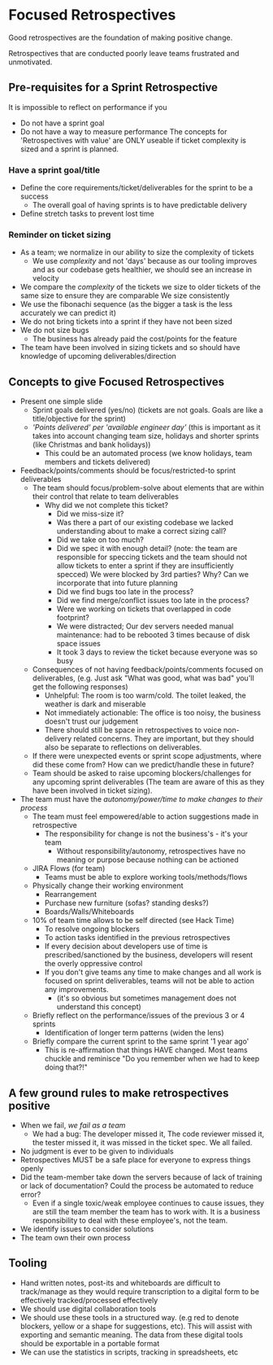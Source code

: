 Focused Retrospectives
======================

Good retrospectives are the foundation of making positive change.

Retrospectives that are conducted poorly leave teams frustrated and unmotivated.

Pre-requisites for a Sprint Retrospective
-----------------------------------------

It is impossible to reflect on performance if you
* Do not have a sprint goal
* Do not have a way to measure performance
The concepts for 'Retrospectives with value' are ONLY useable if ticket complexity is sized and a sprint is planned.

### Have a sprint goal/title
* Define the core requirements/ticket/deliverables for the sprint to be a success
    * The overall goal of having sprints is to have predictable delivery
* Define stretch tasks to prevent lost time

### Reminder on ticket sizing
* As a team; we normalize in our ability to size the complexity of tickets
    * We use *complexity* and not 'days' because as our tooling improves and as our codebase gets healthier, we should see an increase in velocity
* We compare the *complexity* of the tickets we size to older tickets of the same size to ensure they are comparable We size consistently
* We use the fibonachi sequence (as the bigger a task is the less accurately we can predict it)
* We do not bring tickets into a sprint if they have not been sized
* We do not size bugs
    * The business has already paid the cost/points for the feature
* The team have been involved in sizing tickets and so should have knowledge of upcoming deliverables/direction

Concepts to give Focused Retrospectives
---------------------------------------
* Present one simple slide
    * Sprint goals delivered (yes/no) (tickets are not goals. Goals are like a title/objective for the sprint)
    * *'Points delivered' per 'available engineer day'* (this is important as it takes into account changing team size, holidays and shorter sprints (like Christmas and bank holidays))
        * This could be an automated process (we know holidays, team members and tickets delivered)
* Feedback/points/comments should be focus/restricted-to sprint deliverables
    * The team should focus/problem-solve about elements that are within their control that relate to team deliverables
        * Why did we not complete this ticket?
            * Did we miss-size it?
            * Was there a part of our existing codebase we lacked understanding about to make a correct sizing call?
            * Did we take on too much?
            * Did we spec it with enough detail? (note: the team are responsible for speccing tickets and the team should not allow tickets to enter a sprint if they are insufficiently specced) We were blocked by 3rd parties? Why? Can we incorporate that into future planning
            * Did we find bugs too late in the process?
            * Did we find merge/conflict issues too late in the process?
            * Were we working on tickets that overlapped in code footprint?
            * We were distracted; Our dev servers needed manual maintenance: had to be rebooted 3 times because of disk space issues
            * It took 3 days to review the ticket because everyone was so busy
    * Consequences of not having feedback/points/comments focused on deliverables, (e.g. Just ask "What was good, what was bad" you'll get the following responses)
        * Unhelpful: The room is too warm/cold. The toilet leaked, the weather is dark and miserable
        * Not immediately actionable: The office is too noisy, the business doesn't trust our judgement
        * There should still be space in retrospectives to voice non-delivery related concerns. They are important, but they should also be separate to reflections on deliverables.
    * If there were unexpected events or sprint scope adjustments, where did these come from? How can we predict/handle these in future?
    * Team should be asked to raise upcoming blockers/challenges for any upcoming sprint deliverables (The team are aware of this as they have been involved in ticket sizing).
* The team must have the *autonomy/power/time to make changes to their process*
    * The team must feel empowered/able to action suggestions made in retrospective
        * The responsibility for change is not the business's - it's your team
            * Without responsibility/autonomy, retrospectives have no meaning or purpose because nothing can be actioned
    * JIRA Flows (for team)
        * Teams must be able to explore working tools/methods/flows
    * Physically change their working environment
        * Rearrangement
        * Purchase new furniture (sofas? standing desks?)
        * Boards/Walls/Whiteboards
    * 10% of team time allows to be self directed (see Hack Time)
        * To resolve ongoing blockers
        * To action tasks identified in the previous retrospectives
        * If every decision about developers use of time is prescribed/sanctioned by the business, developers will resent the overly oppressive control
        * If you don't give teams any time to make changes and all work is focused on sprint deliverables, teams will not be able to action any improvements.
            * (it's so obvious but sometimes management does not understand this concept)
    * Briefly reflect on the performance/issues of the previous 3 or 4 sprints
        * Identification of longer term patterns (widen the lens)
    * Briefly compare the current sprint to the same sprint '1 year ago'
        * This is re-affirmation that things HAVE changed. Most teams chuckle and reminisce "Do you remember when we had to keep doing that?!"

A few ground rules to make retrospectives positive
--------------------------------------------------
* When we fail, *we fail as a team*
    * We had a bug: The developer missed it, The code reviewer missed it, the tester missed it, it was missed in the ticket spec. We all failed.
* No judgment is ever to be given to individuals
* Retrospectives MUST be a safe place for everyone to express things openly
* Did the team-member take down the servers because of lack of training or lack of documentation? Could the process be automated to reduce error?
    * Even if a single toxic/weak employee continues to cause issues, they are still the team member the team has to work with. It is a business responsibility to deal with these employee's, not the team.
* We identify issues to consider solutions
* The team own their own process

Tooling
-------
* Hand written notes, post-its and whiteboards are difficult to track/manage as they would require transcription to a digital form to be effectively tracked/processed effectively
* We should use digital collaboration tools
* We should use these tools in a structured way. (e.g red to denote blockers, yellow or a shape for suggestions, etc). This will assist with exporting and semantic meaning. The data from these digital tools should be exportable in a portable format
* We can use the statistics in scripts, tracking in spreadsheets, etc